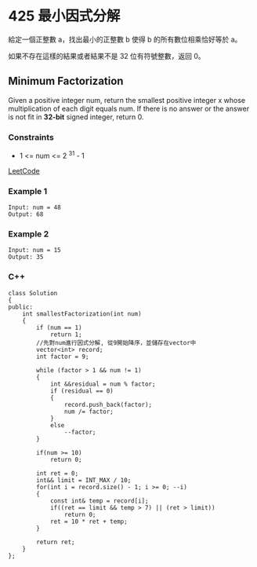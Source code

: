 # 425 最小因式分解

給定一個正整數 a，找出最小的正整數 b 使得 b 的所有數位相乘恰好等於 a。

如果不存在這樣的結果或者結果不是 32 位有符號整數，返回 0。

## Minimum Factorization

Given a positive integer num, return the smallest positive integer x whose multiplication of each digit equals num.
If there is no answer or the answer is not fit in <b>32-bit</b> signed integer, return 0. 

### Constraints

* 1 <= num <= 2 <sup>31</sup> - 1

[LeetCode](https://leetcode-cn.com/problems/minimum-factorization/)


### Example 1

```
Input: num = 48
Output: 68
```

### Example 2

```
Input: num = 15
Output: 35
```

### C++ 

```
class Solution
{
public:
    int smallestFactorization(int num)
    {
        if (num == 1)
            return 1;
        //先對num進行因式分解, 從9開始降序，並儲存在vector中
        vector<int> record;
        int factor = 9;

        while (factor > 1 && num != 1)
        {
            int &&residual = num % factor;
            if (residual == 0)
            {
                record.push_back(factor);
                num /= factor;
            }
            else
                --factor;
        }

        if(num >= 10)
            return 0;

        int ret = 0;
        int&& limit = INT_MAX / 10;
        for(int i = record.size() - 1; i >= 0; --i)
        {
            const int& temp = record[i];
            if((ret == limit && temp > 7) || (ret > limit))
                return 0;
            ret = 10 * ret + temp;
        }

        return ret;
    }
};
```
